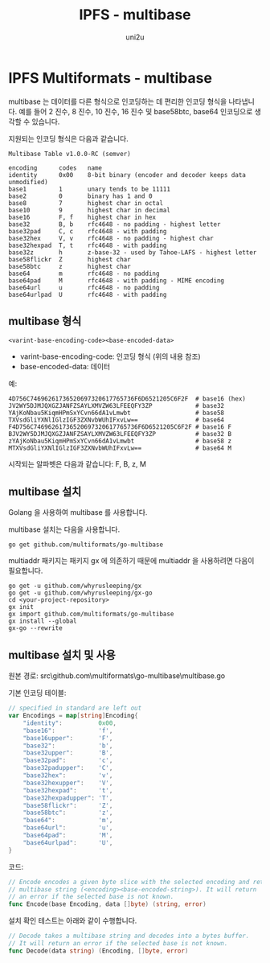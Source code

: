 ﻿---
layout: post
title: "IPFS - multibase"
categories:
  - IPFS_Review
tags:
  - IPFS_multibase
lang: ko
author: "uni2u"
meta: "Springfield"
---

# IPFS Multiformats - multibase

multibase 는 데이터를 다른 형식으로 인코딩하는 데 편리한 인코딩 형식을 나타냅니다. 예를 들어 2 진수, 8 진수, 10 진수, 16 진수 및 base58btc, base64 인코딩으로 생각할 수 있습니다.

지원되는 인코딩 형식은 다음과 같습니다.

```
Multibase Table v1.0.0-RC (semver)

encoding      codes   name
identity      0x00    8-bit binary (encoder and decoder keeps data unmodified)
base1         1       unary tends to be 11111
base2         0       binary has 1 and 0
base8         7       highest char in octal
base10        9       highest char in decimal
base16        F, f    highest char in hex
base32        B, b    rfc4648 - no padding - highest letter
base32pad     C, c    rfc4648 - with padding
base32hex     V, v    rfc4648 - no padding - highest char
base32hexpad  T, t    rfc4648 - with padding
base32z       h       z-base-32 - used by Tahoe-LAFS - highest letter
base58flickr  Z       highest char
base58btc     z       highest char
base64        m       rfc4648 - no padding
base64pad     M       rfc4648 - with padding - MIME encoding
base64url     u       rfc4648 - no padding
base64urlpad  U       rfc4648 - with padding
```

## multibase 형식

`<varint-base-encoding-code><base-encoded-data>`

- varint-base-encoding-code: 인코딩 형식 (위의 내용 참조)
- base-encoded-data: 데이터

예:

```
4D756C74696261736520697320617765736F6D6521205C6F2F  # base16 (hex)
JV2WY5DJMJQXGZJANFZSAYLXMVZW63LFEEQFY3ZP            # base32
YAjKoNbau5KiqmHPmSxYCvn66dA1vLmwbt                  # base58
TXVsdGliYXNlIGlzIGF3ZXNvbWUhIFxvLw==                # base64
F4D756C74696261736520697320617765736F6D6521205C6F2F # base16 F
BJV2WY5DJMJQXGZJANFZSAYLXMVZW63LFEEQFY3ZP           # base32 B
zYAjKoNbau5KiqmHPmSxYCvn66dA1vLmwbt                 # base58 z
MTXVsdGliYXNlIGlzIGF3ZXNvbWUhIFxvLw==               # base64 M
```

시작되는 알파벳은 다음과 같습니다: F, B, z, M

## multibase 설치

Golang 을 사용하여 multibase 를 사용합니다.

multibase 설치는 다음을 사용합니다.

`go get github.com/multiformats/go-multibase`

multiaddr 패키지는 패키지 gx 에 의존하기 때문에 multiaddr 을 사용하려면 다음이 필요합니다.

```
go get -u github.com/whyrusleeping/gx
go get -u github.com/whyrusleeping/gx-go
cd <your-project-repository>
gx init
gx import github.com/multiformats/go-multibase
gx install --global
gx-go --rewrite
```

## multibase 설치 및 사용

원본 경로: src\github.com\multiformats\go-multibase\multibase.go

기본 인코딩 테이블:

```go
// specified in standard are left out
var Encodings = map[string]Encoding{
    "identity":          0x00,
    "base16":            'f',
    "base16upper":       'F',
    "base32":            'b',
    "base32upper":       'B',
    "base32pad":         'c',
    "base32padupper":    'C',
    "base32hex":         'v',
    "base32hexupper":    'V',
    "base32hexpad":      't',
    "base32hexpadupper": 'T',
    "base58flickr":      'Z',
    "base58btc":         'z',
    "base64":            'm',
    "base64url":         'u',
    "base64pad":         'M',
    "base64urlpad":      'U',
}
```

 코드:
 
```go
// Encode encodes a given byte slice with the selected encoding and returns a
// multibase string (<encoding><base-encoded-string>). It will return
// an error if the selected base is not known.
func Encode(base Encoding, data []byte) (string, error) 
```

설치 확인 테스트는 아래와 같이 수행합니다.

```go
// Decode takes a multibase string and decodes into a bytes buffer.
// It will return an error if the selected base is not known.
func Decode(data string) (Encoding, []byte, error) 
```
